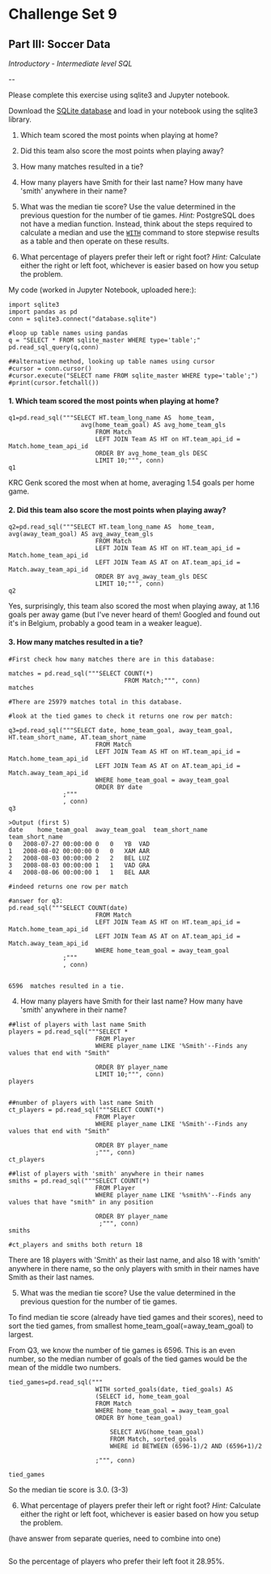 # Challenge Set 9
## Part III: Soccer Data

*Introductory - Intermediate level SQL*

--

Please complete this exercise using sqlite3 and Jupyter notebook.

Download the [SQLite database](https://www.kaggle.com/hugomathien/soccer/downloads/soccer.zip) and load in your notebook using the sqlite3 library. 

1. Which team scored the most points when playing at home?  

2. Did this team also score the most points when playing away?  

3. How many matches resulted in a tie?  

4. How many players have Smith for their last name? How many have 'smith' anywhere in their name?

5. What was the median tie score? Use the value determined in the previous question for the number of tie games. *Hint:* PostgreSQL does not have a median function. Instead, think about the steps required to calculate a median and use the [`WITH`](https://www.postgresql.org/docs/8.4/static/queries-with.html) command to store stepwise results as a table and then operate on these results. 

6. What percentage of players prefer their left or right foot? *Hint:* Calculate either the right or left foot, whichever is easier based on how you setup the problem.


My code (worked in Jupyter Notebook, uploaded here:):
```
import sqlite3
import pandas as pd
conn = sqlite3.connect("database.sqlite")

#loop up table names using pandas
q = "SELECT * FROM sqlite_master WHERE type='table';"
pd.read_sql_query(q,conn)

##alternative method, looking up table names using cursor
#cursor = conn.cursor()
#cursor.execute("SELECT name FROM sqlite_master WHERE type='table';")
#print(cursor.fetchall())
```

#### 1. Which team scored the most points when playing at home?

```
q1=pd.read_sql("""SELECT HT.team_long_name AS  home_team, 
                    avg(home_team_goal) AS avg_home_team_gls
                        FROM Match
                        LEFT JOIN Team AS HT on HT.team_api_id = Match.home_team_api_id
                        ORDER BY avg_home_team_gls DESC
                        LIMIT 10;""", conn)
q1
```
KRC Genk scored the most when at home, averaging 1.54 goals per home game.


#### 2. Did this team also score the most points when playing away?
```
q2=pd.read_sql("""SELECT HT.team_long_name AS  home_team, 
avg(away_team_goal) AS avg_away_team_gls
                        FROM Match
                        LEFT JOIN Team AS HT on HT.team_api_id = Match.home_team_api_id
                        LEFT JOIN Team AS AT on AT.team_api_id = Match.away_team_api_id
                        ORDER BY avg_away_team_gls DESC
                        LIMIT 10;""", conn)
q2
```
Yes, surprisingly, this team also scored the most when playing away, at 1.16 goals per away game (but I've never heard of them! Googled and found out it's in Belgium, probably a good team in a weaker league). 

#### 3. How many matches resulted in a tie?
```
#First check how many matches there are in this database:

matches = pd.read_sql("""SELECT COUNT(*)                                        
                                FROM Match;""", conn)
matches

#There are 25979 matches total in this database.

#look at the tied games to check it returns one row per match:

q3=pd.read_sql("""SELECT date, home_team_goal, away_team_goal, HT.team_short_name, AT.team_short_name
                        FROM Match
                        LEFT JOIN Team AS HT on HT.team_api_id = Match.home_team_api_id
                        LEFT JOIN Team AS AT on AT.team_api_id = Match.away_team_api_id
                        WHERE home_team_goal = away_team_goal
                        ORDER BY date
               ;"""
               , conn)
q3  

>Output (first 5)
date	home_team_goal	away_team_goal	team_short_name	team_short_name
0	2008-07-27 00:00:00	0	0	YB	VAD
1	2008-08-02 00:00:00	0	0	XAM	AAR
2	2008-08-03 00:00:00	2	2	BEL	LUZ
3	2008-08-03 00:00:00	1	1	VAD	GRA
4	2008-08-06 00:00:00	1	1	BEL	AAR

#indeed returns one row per match

#answer for q3:
pd.read_sql("""SELECT COUNT(date) 
                        FROM Match
                        LEFT JOIN Team AS HT on HT.team_api_id = Match.home_team_api_id
                        LEFT JOIN Team AS AT on AT.team_api_id = Match.away_team_api_id
                        WHERE home_team_goal = away_team_goal
               ;"""
               , conn)


6596  matches resulted in a tie.
```


4. How many players have Smith for their last name? How many have 'smith' anywhere in their name?
```
##list of players with last name Smith
players = pd.read_sql("""SELECT *
                        FROM Player
                        WHERE player_name LIKE '%Smith'--Finds any values that end with "Smith"
                    
                        ORDER BY player_name
                        LIMIT 10;""", conn)
players


##number of players with last name Smith
ct_players = pd.read_sql("""SELECT COUNT(*)
                        FROM Player
                        WHERE player_name LIKE '%Smith'--Finds any values that end with "Smith"
                    
                        ORDER BY player_name
                        ;""", conn)
ct_players

##list of players with 'smith' anywhere in their names
smiths = pd.read_sql("""SELECT COUNT(*)
                        FROM Player
                        WHERE player_name LIKE '%smith%'--Finds any values that have "smith" in any position
                    
                        ORDER BY player_name
                         ;""", conn)
smiths

#ct_players and smiths both return 18
```
There are 18 players with 'Smith' as their last name, and also 18 with 'smith' anywhere in there name, so the only players with smith in their names have Smith as their last names.



5. What was the median tie score? Use the value determined in the previous question for the number of tie games. 

To find median tie score (already have tied games and their scores), need to sort the tied games, from smallest home_team_goal(=away_team_goal) to largest.

From Q3, we know the number of tie games is 6596. This is an even number, so the median number of goals of the tied games would be the mean of the middle two numbers.

```
tied_games=pd.read_sql("""
                        WITH sorted_goals(date, tied_goals) AS 
                        (SELECT id, home_team_goal
                        FROM Match
                        WHERE home_team_goal = away_team_goal
                        ORDER BY home_team_goal) 
                        
                            SELECT AVG(home_team_goal)
                            FROM Match, sorted_goals
                            WHERE id BETWEEN (6596-1)/2 AND (6596+1)/2
                            
                        ;""", conn)

tied_games
```
So the median tie score is 3.0. (3-3)


6. What percentage of players prefer their left or right foot? *Hint:* Calculate either the right or left foot, whichever is easier based on how you setup the problem.

(have answer from separate queries, need to combine into one)
```
```
So the percentage of players who prefer their left foot it 28.95%.
 
